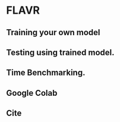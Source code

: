 # FLAVR

## Training your own model

## Testing using trained model.

## Time Benchmarking.

## Google Colab

## Cite

